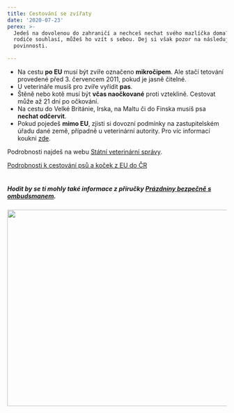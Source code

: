 ```yaml
---
title: Cestování se zvířaty
date: '2020-07-23'
perex: >-
  Jedeš na dovolenou do zahraničí a nechceš nechat svého mazlíčka doma? Pokud
  rodiče souhlasí, můžeš ho vzít s sebou. Dej si však pozor na následující
  povinnosti.

---
```



<ul><li>Na cestu <strong>po EU</strong> musí být zvíře označeno <strong>mikročipem</strong>. Ale stačí tetování provedené před 3. červencem 2011, pokud je jasně čitelné.</li><li>U veterináře musíš pro zvíře vyřídit <strong>pas</strong>.</li><li>Štěně nebo kotě musí být <strong>včas naočkované</strong> proti vzteklině. Cestovat může až 21 dní po očkování.</li><li>Na cestu do Velké Británie, Irska, na Maltu či do Finska musíš psa <strong>nechat odčervit</strong>.</li><li>Pokud pojedeš <strong>mimo EU</strong>, zjisti si dovozní podmínky na zastupitelském úřadu dané země, případně u veterinární autority. Pro víc informací koukni <a href="https://www.svscr.cz/cestovani-se-zviraty-v-zajmovem-chovu/ii-cestovani-se-zviraty-v-zajmovem-chovu-z-ceske-republiky-do-tretich-zemi/" target="_blank">zde</a>. </li></ul><p>Podrobnosti najdeš na webu <a href="https://www.svscr.cz/cestovani-se-zviraty-v-zajmovem-chovu/i-cestovani-se-psy-kockami-a-fretkami-z-ceske-republiky-do-clenskych-statu-eu/" target="_blank">Státní veterinární správy</a>. </p><p><a href="https://www.svscr.cz/cestovani-se-zviraty-v-zajmovem-chovu/iii-cestovani-se-psy-kockami-a-fretkami-do-ceske-republiky-z-clenskych-statu-eu/" target="_blank">Podrobnosti k cestování psů a koček z EU do ČR</a></p><h5><br />Hodit by se ti mohly také informace z příručky <a href="https://www.ochrance.cz/fileadmin/user_upload/Letaky/Prazdniny-bezpecne.pdf?fbclid=IwAR3iz4VzHF1s1pBW2c4GEb4ojGUTKSH0VUc-yXgS1iiDfoQDNPz15hpCowU" target="_blank">Prázdniny bezpečně s ombudsmanem</a>.</h5><p><img src="uploads/RTEmagicC_15_zvirata.png.png" height="452" width="539" alt="" /></p>

